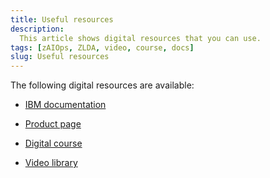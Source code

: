 ```yaml
---
title: Useful resources
description:
  This article shows digital resources that you can use.
tags: [zAIOps, ZLDA, video, course, docs]
slug: Useful resources
---
```


The following digital resources are available:




- [IBM documentation](https://www.ibm.com/docs/en/z-logdata-analytics/5.1.0)

- [Product page](https://www.ibm.com/products/z-log-and-data-analytics)

- [Digital course](https://learn.ibm.com/course/view.php?id=12017)

- [Video library](https://www.ibm.com/links?url=https%3A%2F%2Fzaiops.github.io%2Fzlda%2F)
